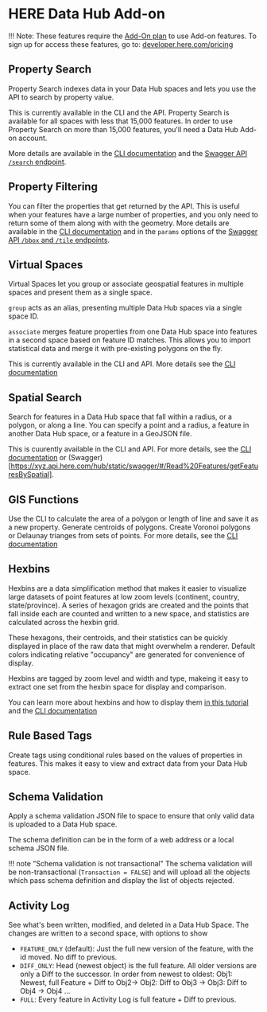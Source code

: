 # HERE Data Hub Add-on 

!!! Note: These features require the [Add-On plan](https://developer.here.com/pricing) to use Add-on features. To sign up for access these features, go to: [developer.here.com/pricing](developer.here.com/pricing)

## Property Search

Property Search indexes data in your Data Hub spaces and lets you use the API to search by property value.

This is currently available in the CLI and the API. Property Search is available for all spaces with less that 15,000 features. In order to use Property Search on more than 15,000 features, you'll need a Data Hub Add-on account.

More details are available in the [CLI documentation](cli/basic-features.md#property-search) and the [Swagger API `/search` endpoint](https://xyz.api.here.com/hub/static/swagger/#/Read%20Features/searchForFeatures).

## Property Filtering

You can filter the properties that get returned by the API. This is useful when your features have a large number of properties, and you only need to return some of them along with with the geometry. More details are available in the [CLI documentation](cli/basic-features.md#property-filters) and in the `params` options of the [Swagger API `/bbox` and `/tile` endpoints](https://xyz.api.here.com/hub/static/swagger). 

## Virtual Spaces

Virtual Spaces let you group or associate geospatial features in multiple spaces and present them as a single space.

`group` acts as an alias, presenting multiple Data Hub spaces via a single space ID.

`associate` merges feature properties from one Data Hub space into features in a second space based on feature ID matches. This allows you to import statistical data and merge it with pre-existing polygons on the fly.

This is currently available in the CLI and API. More details see the [CLI documentation](cli/add-on.md#virtual-spaces)

## Spatial Search

Search for features in a Data Hub space that fall within a radius, or a polygon, or along a line. You can specify a point and a radius, a feature in another Data Hub space, or a feature in a GeoJSON file.

This is cuurently available in the CLI and API. For more details, see the [CLI documentation](cli/basic-features.md#spatial-search) or (Swagger)[https://xyz.api.here.com/hub/static/swagger/#/Read%20Features/getFeaturesBySpatial].


## GIS Functions

Use the CLI to calculate the area of a polygon or length of line and save it as a new property. Generate centroids of polygons. Create Voronoi polygons or Delaunay trianges from sets of points. For more details, see the [CLI documentation](cli/add-on.md#gis)


## Hexbins

Hexbins are a data simplification method that makes it easier to visualize large datasets of point features at low zoom levels (continent, country, state/province). A series of hexagon grids are created and the points that fall inside each are counted and written to a new space, and statistics are calculated across the hexbin grid.

These hexagons, their centroids, and their statistics can be quickly displayed in place of the raw data that might overwhelm a renderer. Default colors indicating relative "occupancy" are generated for convenience of display.

Hexbins are tagged by zoom level and width and type, makeing it easy to extract one set from the hexbin space for display and comparison.

You can learn more about hexbins and how to display them [in this tutorial](../hexbins) and the [CLI documentation](cli/add-on.md#hexbins)

## Rule Based Tags

Create tags using conditional rules based on the values of properties in features. This makes it easy to view and extract data from your Data Hub space.

## Schema Validation

Apply a schema validation JSON file to space to ensure that only valid data is uploaded to a Data Hub space.

The schema definition can be in the form of a web address or a local schema JSON file.

!!! note "Schema validation is not transactional"
    The schema validation will be non-transactional (`Transaction = FALSE`) and will upload all the objects which pass schema definition and display the list of objects rejected.

## Activity Log

See what's been written, modified, and deleted in a Data Hub Space. The changes are written to a second space, with options to show 
- `FEATURE_ONLY` (default): Just the full new version of the feature, with the id moved. No diff to previous.
- `DIFF_ONLY`: Head (newest object) is the full feature. All older versions are only a Diff to the successor. In order from newest to oldest: Obj1: Newest, full Feature + Diff to Obj2-> Obj2: Diff to Obj3 -> Obj3: Diff to Obj4 -> Obj4 …
- `FULL`: Every feature in Activity Log is full feature + Diff to previous.
